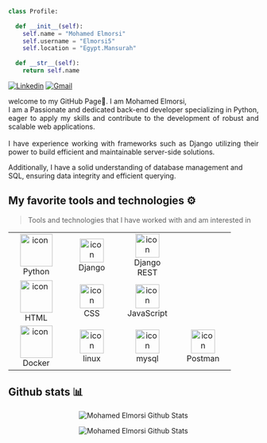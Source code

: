 
```python
class Profile:
    
  def __init__(self):
    self.name = "Mohamed Elmorsi"
    self.username = "Elmorsi5"
    self.location = "Egypt.Mansurah"
  
  def __str__(self):
    return self.name

```
[![Linkedin](https://img.shields.io/badge/-LinkedIn-blue?style=flat&logo=Linkedin&logoColor=white)](https://www.linkedin.com/in/mohamedelmorsi5/)
[![Gmail](https://img.shields.io/badge/-Gmail-c14438?style=flat&logo=Gmail&logoColor=white)](mailto:mohamedelmorse5@gmail.com)


<p></p>

<p align="justify">
welcome to my GitHub Page👋.  I am Mohamed Elmorsi,<br>
I am a Passionate and dedicated back-end developer specializing in Python, eager to apply my skills and contribute to the development of robust and scalable web applications.<br><br> I have experience working with frameworks such as Django utilizing their power to build efficient and maintainable server-side solutions.

 Additionally, I have a solid understanding of database management and SQL, ensuring data integrity and efficient querying. </p>


## My favorite tools and technologies ⚙️

> Tools and technologies that I have worked with and am interested in

<table style="width=100%">
<tr>
    <td align="center" width="96">
      <img src="https://skillicons.dev/icons?i=python" alt="icon" width="65" height="65" />
      <br>Python
    </td>
    <td align="center" width="96">
        <img src="https://skillicons.dev/icons?i=django" alt="icon" width="48" height="48" />
      <br>Django
    </td>
    <td align="center" width="96">
        <img src="https://encrypted-tbn0.gstatic.com/images?q=tbn:ANd9GcQLys3qtaP12GkKBT_RKhHE8VHAlODSofOgVKtmuEqSfA&s" alt="icon" width="48" height="48" />
      <br>Django REST
    </td>
 </tr>
 
  <tr>
    <td align="center" width="96">
      <img src="https://skillicons.dev/icons?i=html" alt="icon" width="65" height="65" />
      <br>HTML
    </td>
    <td align="center" width="96">
        <img src="https://skillicons.dev/icons?i=css" alt="icon" width="48" height="48" />
      <br>CSS
    </td>
     <td align="center" width="96">
        <img src="https://skillicons.dev/icons?i=js" alt="icon" width="48" height="48" />
      <br>JavaScript
    </td>
    </td>
 </tr>
 <tr>
    <td align="center" width="96">
      <img src="https://skillicons.dev/icons?i=docker" alt="icon" width="65" height="65" />
      <br>Docker
    </td>
    <td align="center" width="96">
        <img src="https://skillicons.dev/icons?i=linux" alt="icon" width="48" height="48" />
      <br>linux
    </td>
     <td align="center" width="96">
        <img src="https://skillicons.dev/icons?i=mysql" alt="icon" width="48" height="48" />
      <br>mysql
    </td>
    <td align="center" width="96">
        <img src="https://skillicons.dev/icons?i=postman" alt="icon" width="48" height="48" />
      <br>Postman
    </td>
 </tr>
</table>

## Github stats 📊
<p align='center'>
  <img align="center" src="https://github-readme-stats.vercel.app/api?username=Elmorsi5&show_icons=true&title_color=fff&icon_color=79ff97&text_color=efefef&bg_color=24292e" alt="Mohamed Elmorsi Github Stats">
</p>


<p align='center'>
  <img align="center" src="https://streak-stats.demolab.com/?user=Elmorsi5" alt="Mohamed Elmorsi Github Stats">
</p>
